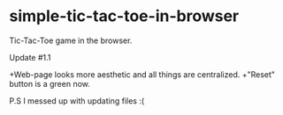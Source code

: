 # simple-tic-tac-toe-in-browser
Tic-Tac-Toe game in the browser. 

Update #1.1

+Web-page looks more aesthetic and all things are centralized.
+"Reset" button is a green now.

P.S I messed up with updating files :(
